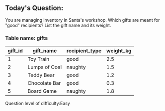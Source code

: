 ## Today's Question:

You are managing inventory in Santa's workshop. Which gifts are meant 
for "good" recipients? List the gift name and its weight.

### Table name: gifts

| gift_id   | gift_name      | recipient_type | weight_kg  |
|-----------|----------------|----------------|------------|
| 1         | Toy Train      | good           | 2.5        |
| 2         | Lumps of Coal  | naughty        | 1.5        |
| 3         | Teddy Bear     | good           | 1.2        |
| 4         | Chocolate Bar  | good           | 0.3        |
| 5         | Board Game     | naughty        | 1.8        |


Question level of difficulty:Easy